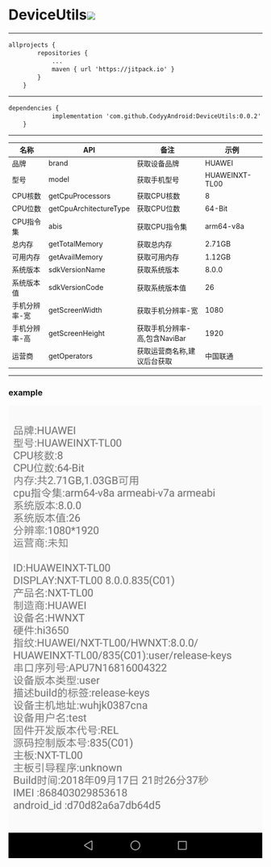 # DeviceUtils[![](https://jitpack.io/v/CodyyAndroid/DeviceUtils.svg)](https://jitpack.io/#CodyyAndroid/DeviceUtils)
---

```
allprojects {
		repositories {
			...
			maven { url 'https://jitpack.io' }
		}
	}
```
---
```
dependencies {
	        implementation 'com.github.CodyyAndroid:DeviceUtils:0.0.2'
	}
```
---


| 名称 | API | 备注 | 示例 |
| ------ | ------ | ------ | ------ |
| 品牌 | brand | 获取设备品牌 |  HUAWEI |
| 型号 | model | 获取手机型号 | HUAWEINXT-TL00 |
| CPU核数 | getCpuProcessors | 获取CPU核数 | 8 |
| CPU位数 | getCpuArchitectureType | 获取CPU位数 | 64-Bit |
| CPU指令集 | abis | 获取CPU指令集 | arm64-v8a |
| 总内存 | getTotalMemory | 获取总内存 | 2.71GB |
| 可用内存 | getAvailMemory | 获取可用内存 | 1.12GB |
| 系统版本 | sdkVersionName | 获取系统版本 | 8.0.0 |
| 系统版本值 | sdkVersionCode | 获取系统版本值 | 26 |
| 手机分辨率-宽 | getScreenWidth | 获取手机分辨率-宽 | 1080 |
| 手机分辨率-高 | getScreenHeight | 获取手机分辨率-高,包含NaviBar | 1920 |
| 运营商 | getOperators | 获取运营商名称,建议后台获取 | 中国联通 |

---
### example
![](https://github.com/CodyyAndroid/DeviceUtils/blob/master/main.png)
